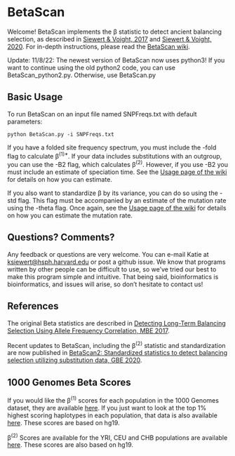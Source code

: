 # BetaScan
Welcome! BetaScan implements the β statistic to detect ancient balancing selection, as described in [Siewert & Voight, 2017](https://academic.oup.com/mbe/article/doi/10.1093/molbev/msx209/3988103/Detecting-Long-term-Balancing-Selection-using) and [Siewert & Voight, 2020](https://academic.oup.com/gbe/article/12/2/3873/5721358). For in-depth instructions, please read the [BetaScan wiki](https://github.com/ksiewert/BetaScan/wiki).

Update: 11/8/22: The newest version of BetaScan now uses python3! If you want to continue using the old python2 code, you can use BetaScan_python2.py. Otherwise, use BetaScan.py

## Basic Usage
To run BetaScan on an input file named SNPFreqs.txt with default parameters:
```
python BetaScan.py -i SNPFreqs.txt
```
If you have a folded site frequency spectrum, you must include the -fold flag to calculate β<sup>(1)\*</sup>. If your data includes substitutions with an outgroup, you can use the -B2 flag, which calculates β<sup>(2)</sup>. However, if you use -B2 you must include an estimate of speciation time. See the [Usage page of the wiki](https://github.com/ksiewert/BetaScan/wiki/Basic-Usage) for details on how you can estimate.

If you also want to standardize β by its variance, you can do so using the -std flag. This flag must be accompanied by an estimate of the mutation rate using the -theta flag. Once again, see the [Usage page of the wiki](https://github.com/ksiewert/BetaScan/wiki/Basic-Usage) for details on how you can estimate the mutation rate.

## Questions? Comments?
Any feedback or questions are very welcome. You can e-mail Katie at ksiewert@hsph.harvard.edu or post a github issue. We know that programs written by other people can be difficult to use, so we’ve tried our best to make this program simple and intuitive. That being said, bioinformatics is bioinformatics, and issues will arise, so don’t hesitate to contact us!

## References
The original Beta statistics are described in [Detecting Long-Term Balancing Selection Using Allele Frequency Correlation, MBE 2017](https://academic.oup.com/mbe/article/doi/10.1093/molbev/msx209/3988103/Detecting-Long-term-Balancing-Selection-using).

Recent updates to BetaScan, including the β<sup>(2)</sup> statistic and standardization are now published in [BetaScan2: Standardized statistics to detect balancing selection utilizing substitution data, GBE 2020](https://academic.oup.com/gbe/advance-article/doi/10.1093/gbe/evaa013/5721358).

## 1000 Genomes Beta Scores
If you would like the β<sup>(1)</sup> scores for each population in the 1000 Genomes dataset, they are available [here](https://doi.org/10.5281/zenodo.7842399). If you just want to look at the top 1% highest scoring haplotypes in each population, that data is also available [here](https://doi.org/10.5281/zenodo.7842399). These scores are based on hg19.

β<sup>(2)</sup> Scores are available for the YRI, CEU and CHB populations are available [here](https://doi.org/10.5281/zenodo.7842447). These scores are also based on hg19.

